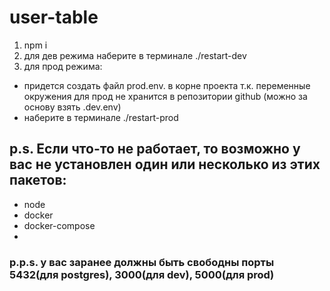 # user-table

1) npm i
2) для дев режима наберите в терминале ./restart-dev
3) для прод режима:
  *  придется создать файл prod.env. в корне проекта т.к. 
    переменные окружения для прод не хранится в репозитории github (можно за основу взять .dev.env)
  *  наберите в терминале ./restart-prod

## p.s. Если что-то не работает, то возможно у вас не установлен один или несколько из этих пакетов: 
* node
* docker
* docker-compose
* 
### p.p.s. у вас заранее должны быть свободны порты 5432(для postgres), 3000(для dev), 5000(для prod)
